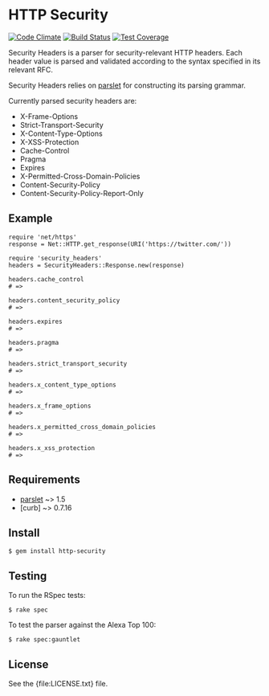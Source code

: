 # HTTP Security

[![Code Climate](https://codeclimate.com/github/trailofbits/http-security.png)](https://codeclimate.com/github/trailofbits/http-security) [![Build Status](https://travis-ci.org/trailofbits/http-security.svg)](https://travis-ci.org/trailofbits/http-security) [![Test Coverage](https://codeclimate.com/github/trailofbits/http-security/badges/coverage.svg)](https://codeclimate.com/github/trailofbits/http-security)

Security Headers is a parser for security-relevant HTTP headers. Each header
value is parsed and validated according to the syntax specified in its relevant 
RFC.

Security Headers relies on [parslet] for constructing its parsing grammar.

Currently parsed security headers are:

* X-Frame-Options
* Strict-Transport-Security
* X-Content-Type-Options
* X-XSS-Protection
* Cache-Control
* Pragma
* Expires
* X-Permitted-Cross-Domain-Policies
* Content-Security-Policy
* Content-Security-Policy-Report-Only

## Example

    require 'net/https'
    response = Net::HTTP.get_response(URI('https://twitter.com/'))

    require 'security_headers'
    headers = SecurityHeaders::Response.new(response)

    headers.cache_control
    # => 

    headers.content_security_policy
    # => 

    headers.expires
    # => 

    headers.pragma
    # => 

    headers.strict_transport_security
    # => 

    headers.x_content_type_options
    # => 

    headers.x_frame_options
    # => 

    headers.x_permitted_cross_domain_policies
    # => 

    headers.x_xss_protection
    # => 

Requirements
------------

* [parslet] ~> 1.5
* [curb] ~> 0.7.16

Install
-------

    $ gem install http-security

Testing
-------

To run the RSpec tests:

    $ rake spec

To test the parser against the Alexa Top 100:

    $ rake spec:gauntlet

License
-------

See the {file:LICENSE.txt} file.

[parslet]: http://kschiess.github.io/parslet/
